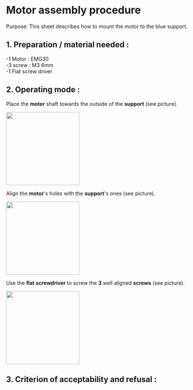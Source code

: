 # Motor assembly procedure 

Purpose: This sheet describes how to mount the motor to the blue support.

## 1. Preparation / material needed :

-1 Motor : EMG30        
-3 screw : M3 6mm       
-1 Flat screw driver

## 2. Operating mode :

Place the **motor** shaft towards the outside of the **support** (see picture).

<img src="https://user-images.githubusercontent.com/47211507/53947003-2f6e3f00-40c5-11e9-93d8-94144b4c1c36.jpg" width="200px"/>


Align the **motor**'s holes with the **support**'s ones (see picture).

<img src="https://user-images.githubusercontent.com/47211507/53946920-064dae80-40c5-11e9-86fb-58a69ac47c39.jpg" width="200px"/>


Use the **flat screwdriver** to screw the **3** well aligned **screws** (see picture).

<img src="https://user-images.githubusercontent.com/47211507/53947072-56c50c00-40c5-11e9-9b3d-a2be9e1c85ed.jpg" width="200px"/>


## 3. Criterion of acceptability and refusal :


